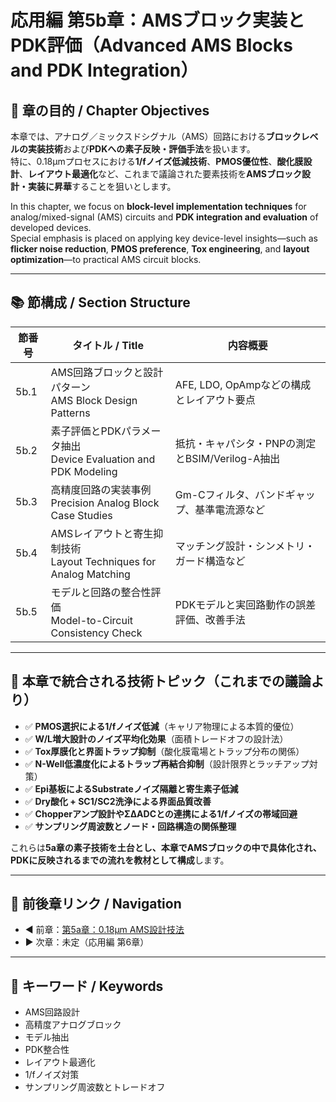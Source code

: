 # 応用編 第5b章：AMSブロック実装とPDK評価（Advanced AMS Blocks and PDK Integration）

## 🧭 章の目的 / Chapter Objectives

本章では、アナログ／ミックスドシグナル（AMS）回路における**ブロックレベルの実装技術**および**PDKへの素子反映・評価手法**を扱います。  
特に、0.18μmプロセスにおける**1/fノイズ低減技術**、**PMOS優位性**、**酸化膜設計**、**レイアウト最適化**など、これまで議論された要素技術を**AMSブロック設計・実装に昇華**することを狙いとします。

In this chapter, we focus on **block-level implementation techniques** for analog/mixed-signal (AMS) circuits and **PDK integration and evaluation** of developed devices.  
Special emphasis is placed on applying key device-level insights—such as **flicker noise reduction**, **PMOS preference**, **Tox engineering**, and **layout optimization**—to practical AMS circuit blocks.

---

## 📚 節構成 / Section Structure

| 節番号 | タイトル / Title | 内容概要 |
|--------|------------------|----------|
| 5b.1 | AMS回路ブロックと設計パターン<br>AMS Block Design Patterns | AFE, LDO, OpAmpなどの構成とレイアウト要点 |
| 5b.2 | 素子評価とPDKパラメータ抽出<br>Device Evaluation and PDK Modeling | 抵抗・キャパシタ・PNPの測定とBSIM/Verilog-A抽出 |
| 5b.3 | 高精度回路の実装事例<br>Precision Analog Block Case Studies | Gm-Cフィルタ、バンドギャップ、基準電流源など |
| 5b.4 | AMSレイアウトと寄生抑制技術<br>Layout Techniques for Analog Matching | マッチング設計・シンメトリ・ガード構造など |
| 5b.5 | モデルと回路の整合性評価<br>Model-to-Circuit Consistency Check | PDKモデルと実回路動作の誤差評価、改善手法 |

---

## 🧩 本章で統合される技術トピック（これまでの議論より）

- ✅ **PMOS選択による1/fノイズ低減**（キャリア物理による本質的優位）
- ✅ **W/L増大設計のノイズ平均化効果**（面積トレードオフの設計法）
- ✅ **Tox厚膜化と界面トラップ抑制**（酸化膜電場とトラップ分布の関係）
- ✅ **N-Well低濃度化によるトラップ再結合抑制**（設計限界とラッチアップ対策）
- ✅ **Epi基板によるSubstrateノイズ隔離と寄生素子低減**
- ✅ **Dry酸化 + SC1/SC2洗浄による界面品質改善**
- ✅ **Chopperアンプ設計やΣΔADCとの連携による1/fノイズの帯域回避**
- ✅ **サンプリング周波数とノード・回路構造の関係整理**

これらは**5a章の素子技術を土台とし、本章でAMSブロックの中で具体化され、PDKに反映されるまでの流れを教材として構成**します。

---

## 🔗 前後章リンク / Navigation

- ◀️ 前章：[第5a章：0.18μm AMS設計技法](../d_chapter5a_analog_mixed_signal/README.md)  
- ▶️ 次章：未定（応用編 第6章）

---

## 🧩 キーワード / Keywords

- AMS回路設計
- 高精度アナログブロック
- モデル抽出
- PDK整合性
- レイアウト最適化
- 1/fノイズ対策
- サンプリング周波数とトレードオフ
